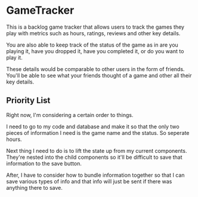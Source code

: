 # GameTracker

This is a backlog game tracker that allows users to track the games they play with metrics such as hours, ratings, reviews and other key details.

You are also able to keep track of the status of the game as in are you playing it, have you dropped it, have you completed it, or do you want to play it.

These details would be comparable to other users in the form of friends. You'll be able to see what your friends thought of a game and other all their key details.

## **Priority List**
Right now, I'm considering a certain order to things.

I need to go to my code and database and make it so that the only two pieces of information I need is the game name and the status. So seperate hours.

Next thing I need to do is to lift the state up from my current components. They're nested into the child components so it'll be difficult to save that information to the save button.

After, I have to consider how to bundle information together so that I can save various types of info and that info will just be sent if there was anything there to save.